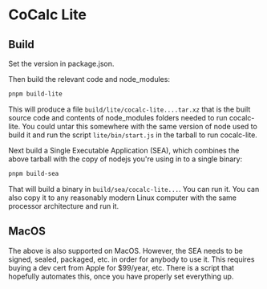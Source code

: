 # CoCalc Lite


## Build

Set the version in package.json.

Then build the relevant code and node_modules:

```sh
pnpm build-lite
```

This will produce a file `build/lite/cocalc-lite....tar.xz` that is the built source code and contents of node_modules folders needed to run cocalc-lite.
You could untar this somewhere with the same version of node used to build it and run the script `lite/bin/start.js` in the tarball to run cocalc-lite.

Next build a Single Executable Application (SEA), which combines the above tarball with the copy of nodejs you're using in to a single binary:

```sh
pnpm build-sea
```

That will build a binary in `build/sea/cocalc-lite...`.  You can run it.  You can also copy it to any reasonably modern Linux computer with the same processor architecture and run it.

## MacOS

The above is also supported on MacOS.  However, the SEA needs to be signed, sealed, packaged, etc. in order for anybody to use it.  This requires buying a dev cert from Apple for $99/year, etc.  There is a script that hopefully automates this, once you have properly set everything up.